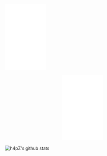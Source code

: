 [![homepage][1]][2]

[1]:  ./logo.png
[2]:  https://www.h4pz.co "Redirect to homepage"

<a href="https://www.qries.com/">
  <p align="center">
    <img src="https://raw.githubusercontent.com/h4pZ/h4pZ/master/logo.png">
  </p>
</a>

![h4pZ's github stats](https://github-readme-stats.vercel.app/api?username=h4pz&show_icons=true&title_color=ffffff&text_color=79acf3&icon_color=8a8a8a&bg_color=0d1117)

